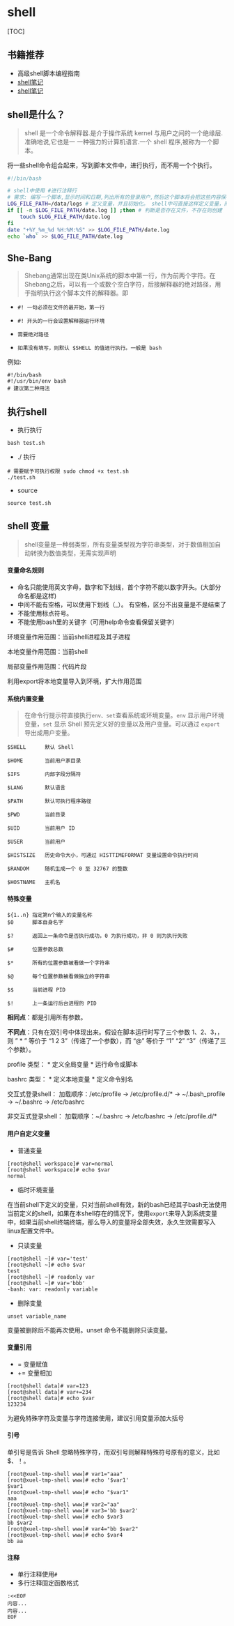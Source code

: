 # shell

[TOC]

## 书籍推荐 

+ 高级shell脚本编程指南
+ [shell笔记](https://github.com/redhatxl/myshell-note/blob/master/source/myshell-note.md)
+ [shell笔记](https://github.com/52fhy/shell-book/blob/master/chapter1.md)

## shell是什么？

> shell 是一个命令解释器.是介于操作系统 kernel 与用户之间的一个绝缘层.准确地说,它也是一
> 一种强力的计算机语言.一个 shell 程序,被称为一个脚本。

将一些shell命令组合起来，写到脚本文件中，进行执行，而不用一个个执行。

```bash
#!/bin/bash

# shell中使用 #进行注释行
# 需求: 编写一个脚本,显示时间和日期,列出所有的登录用户,然后这个脚本将会把这些内容保存到一个 log file 中.
LOG_FILE_PATH=/data/logs # 定义变量，并且初始化。 shell中可直接这样定义变量，而没有类型的区别
if [[ -n $LOG_FILE_PATH/date.log ]] ;then # 判断是否存在文件，不存在则创建 
	touch $LOG_FILE_PATH/date.log
fi
date "+%Y_%m_%d %H:%M:%S" >> $LOG_FILE_PATH/date.log
echo `who` >> $LOG_FILE_PATH/date.log 
```

 ## She-Bang

> Shebang通常出现在类Unix系统的脚本中第一行，作为前两个字符。在Shebang之后，可以有一个或数个空白字符，后接解释器的绝对路径，用于指明执行这个脚本文件的解释器。即

+ `#! 一句必须在文件的最开始，第一行`

+ `#! 开头的一行会设置解释器运行环境`
+ `需要绝对路径`
+ `如果没有填写，则默认 $SHELL 的值进行执行。一般是 bash    `

例如:

```
#!/bin/bash 
#!/usr/bin/env bash  
# 建议第二种用法
```

## 执行shell

+ 执行执行

```shell
bash test.sh
```

+ ./ 执行

```shell
# 需要赋予可执行权限 sudo chmod +x test.sh
./test.sh
```

+ source

```shell
source test.sh
```

## shell 变量

> shell变量是一种弱类型，所有变量类型视为字符串类型，对于数值相加自动转换为数值类型，无需实现声明

#### 变量命名规则

+ 命名只能使用英文字母，数字和下划线，首个字符不能以数字开头。(大部分命名都是这样)
+ 中间不能有空格，可以使用下划线（_）。 有空格，区分不出变量是不是结束了
+ 不能使用标点符号。
+ 不能使用bash里的关键字（可用help命令查看保留关键字）

环境变量作用范围：当前shell进程及其子进程

本地变量作用范围：当前shell

局部变量作用范围：代码片段

利用export将本地变量导入到环境，扩大作用范围

#### 系统内置变量

> 在命令行提示符直接执行`env、set`查看系统或环境变量。`env` 显示用户环境变量，`set` 显示 Shell 预先定义好的变量以及用户变量。可以通过 `export` 导出成用户变量。

```shell
$SHELL      默认 Shell

$HOME       当前用户家目录

$IFS        内部字段分隔符

$LANG       默认语言

$PATH       默认可执行程序路径

$PWD        当前目录

$UID        当前用户 ID

$USER       当前用户

$HISTSIZE   历史命令大小，可通过 HISTTIMEFORMAT 变量设置命令执行时间

$RANDOM     随机生成一个 0 至 32767 的整数

$HOSTNAME   主机名
```

#### 特殊变量

```shell
${1..n} 指定第n个输入的变量名称
$0      脚本自身名字

$?      返回上一条命令是否执行成功，0 为执行成功，非 0 则为执行失败

$#      位置参数总数

$*      所有的位置参数被看做一个字符串

$@      每个位置参数被看做独立的字符串

$$      当前进程 PID

$!      上一条运行后台进程的 PID
```

**相同点**：都是引用所有参数。

**不同点**：只有在双引号中体现出来。假设在脚本运行时写了三个参数 1、2、3，，则 ” * ” 等价于 “1 2 3”（传递了一个参数），而 “@” 等价于 “1” “2” “3”（传递了三个参数）。

profile 类型： * 定义全局变量 * 运行命令或脚本

bashrc 类型： * 定义本地变量 * 定义命令别名

交互式登录shell： 加载顺序：/etc/profile -> /etc/profile.d/* -> ~/.bash_profile -> ~/.bashrc -> /etc/bashrc

非交互式登录shell： 加载顺序：~/.bashrc -> /etc/bashrc -> /etc/profile.d/*

#### 用户自定义变量

- 普通变量

```
[root@shell workspace]# var=normal
[root@shell workspace]# echo $var
normal
```

- 临时环境变量

在当前shell下定义的变量，只对当前shell有效，新的bash已经其子bash无法使用当前定义的shell，如果在本shell存在的情况下，使用`export`来导入到系统变量中，如果当前shell终端终端，那么导入的变量将全部失效，永久生效需要写入linux配置文件中。

- 只读变量

```
[root@shell ~]# var='test'
[root@shell ~]# echo $var
test
[root@shell ~]# readonly var
[root@shell ~]# var='bbb'
-bash: var: readonly variable
```

- 删除变量

```
unset variable_name
```

变量被删除后不能再次使用。unset 命令不能删除只读变量。



#### 变量引用

- = 变量赋值
- += 变量相加

```
[root@shell data]# var=123
[root@shell data]# var+=234
[root@shell data]# echo $var
123234
```

为避免特殊字符及变量与字符连接使用，建议引用变量添加大括号

####  引号

单引号是告诉 Shell 忽略特殊字符，而双引号则解释特殊符号原有的意义，比如$、！。

```shell
[root@xuel-tmp-shell www]# var1="aaa"
[root@xuel-tmp-shell www]# echo '$var1'
$var1
[root@xuel-tmp-shell www]# echo "$var1"
aaa
[root@xuel-tmp-shell www]# var2="aa"
[root@xuel-tmp-shell www]# var3='bb $var2'
[root@xuel-tmp-shell www]# echo $var3
bb $var2
[root@xuel-tmp-shell www]# var4="bb $var2"
[root@xuel-tmp-shell www]# echo $var4
bb aa
```

#### 注释

- 单行注释使用`#`
- 多行注释固定函数格式

```shell
:<<EOF
内容...
内容...
EOF
```